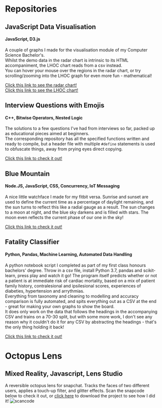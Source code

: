 # Repositories
  
## JavaScript Data Visualisation  
#### JavaScript, D3.js  
A couple of graphs I made for the visualisation module of my Computer Science Bachelor's.  
Whilst the demo data in the radar chart is intrinsic to its HTML accompaniment, the LHOC chart reads from a csv instead.    
You can hover your mouse over the regions in the radar chart, or try scrolling/zooming into the LHOC graph for even more fun - mathematical!
  
[Click this link to see the radar chart!](<https://Joe-V2.github.io/assets/Radar Files/radar.htm>)  
[Click this link to see the LHOC chart!](<https://Joe-V2.github.io/assets/Box Plot Files/index.html>)  
  
  

## Interview Questions with Emojis
#### C++, Bitwise Operators, Nested Logic
The solutions to a few questions I've had from interviews so far, packed up as educational pieces aimed at beginners.     
The corresponding repository has all the specified functions written and ready to compile, but a header file with multiple `#define` statements is used to obfuscate things, away from prying eyes direct copying.  

[Click this link to check it out!](https://Joe-V2.github.io/Interview-Questions-with-Emojis/index.html)  
  
  

## Blue Mountain
#### Node.JS, JavaScript, CSS, Concurrency, IoT Messaging
A nice little watchface I made for my fitbit versa.
Sunrise and sunset are used to define the current time as a percentage of daylight remaining, and the sun turns to reflect this like a radial gauge as a result.
The sun changes to a moon at night, and the blue sky darkens and is filled with stars.
The moon even reflects the current phase of our one in the sky! 
  
[Click this link to check it out!](https://Joe-V2.github.io/Blue-Mountain/index.html)  
    

## Fatality Classifier
#### Python, Pandas, Machine Learning, Automated Data Handling
A python notebook script I completed as part of my first class honours bachelors' degree. Throw in a csv file, install Python 3.7, pandas and scikit-learn, press play and watch it go!
The program itself predicts whether or not a patient is at immediate risk of cardiac mortality, based on a mix of patient family history, contralesional and ipsilesional scores, experiences of diabeties, hypertension and arrythmias.  
Everything from taxonomy and cleaning to modelling and accuracy comparison is fully automated, and spits everything out as a CSV at the end - great for making your own graphs to show the board.  
It does only work on the data that follows the headings in the accompanying CSV and trains on a 70-30 split, but with some more work, I don't see any reason why it couldn't do it for any CSV by abstracting the headings - that's the only thing holding it back!


[Click this link to check it out!](https://Joe-V2.github.io/Fatality-Classifier/index.html)


# Octopus Lens
## Mixed Reality, Javascript, Lens Studio
A reversible octopus lens for snapchat. Tracks the faces of two different users, applies a touch-up filter, and glitter effects.
Scan the snapcode below to check it out, or [click here](https://github.com/Joe-V2/Octopus-Lens) to download the project to see how I did it!
![scancode](https://images-ext-2.discordapp.net/external/x6R8tdudbPh4T1bC_fuT4X4-ISMj3ci66srnyGW5Yoo/%3Fv%3D1/https/lens.snapchat.com/218823196a6545ef9c2f76dc39514da1/preview/facebook.png)
